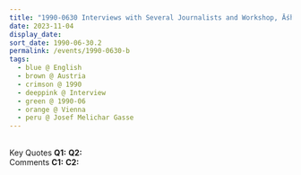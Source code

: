 ```yaml
---
title: "1990-0630 Interviews with Several Journalists and Workshop, Āśhram, Josef Melichar Gasse 20, Vienna, Austria"
date: 2023-11-04
display_date: 
sort_date: 1990-06-30.2
permalink: /events/1990-0630-b
tags:
  - blue @ English
  - brown @ Austria
  - crimson @ 1990
  - deeppink @ Interview
  - green @ 1990-06
  - orange @ Vienna
  - peru @ Josef Melichar Gasse
---
```


<br>

<wave-list>
  <list-title color="DarkSeaGreen" width="55">Key Quotes</list-title>
  <list-item color="BlanchedAlmond" width="280"><b>Q1:</b> <i></i></list-item>
  <list-item color="Lavender" width="280"><b>Q2:</b> <i></i></list-item>
</wave-list>

<br>

<wave-list>
  <list-title color="DarkSeaGreen" width="55">Comments</list-title>
  <list-item color="BlanchedAlmond" width="280"><b>C1:</b> <i></i></list-item>
  <list-item color="Lavender" width="280"><b>C2:</b> <i></i></list-item>
</wave-list>